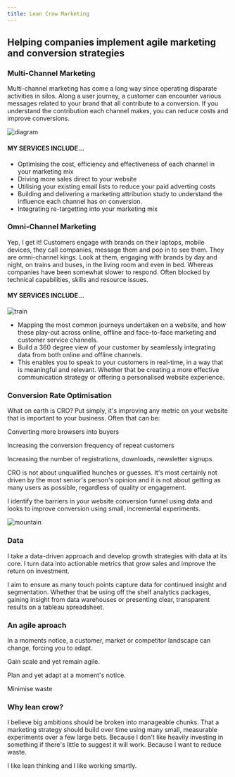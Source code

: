 ```yaml
---
title: Lean Crow Marketing
---
```

<div class="hero">
  <h2>Helping companies implement agile marketing and conversion strategies</h2>
</div>
<div id="multi_channel" class="section">
  <div class="section-content">
    <h3>Multi-Channel Marketing</h3>
    <p>Multi-channel marketing has come a long way since operating disparate activities in silos. Along a user journey, a customer
      can encounter various messages related to your brand that all contribute to a conversion. If you understand the contribution
      each channel makes, you can reduce costs and improve conversions.</p>
    <img src="img/diagram.png" alt="diagram" />
    <h4>MY SERVICES INCLUDE...</h4>
    <ul>
      <li>Optimising the cost, efficiency and effectiveness of each channel in your marketing mix</li>
      <li>Driving more sales direct to your website</li>
      <li>Utilising your existing email lists to reduce your paid adverting costs</li>
      <li>Building and delivering a marketing attribution study to understand the influence each channel has on conversion.</li>
      <li>Integrating re-targetting into your marketing mix</li>
    </ul>
  </div>
</div>
<div id="omni_channel" class="section">
  <div class="section-content">
    <h3>Omni-Channel Marketing</h3>
    <p>Yep, I get it! Customers engage with brands on their laptops, mobile devices, they call companies, message them and pop
      in to see them. They are omni-channel kings. Look at them, engaging with brands by day and night, on trains and buses,
      in the living room and even in bed. Whereas companies have been somewhat slower to respond. Often blocked by technical
      capabilities, skills and resource issues.</p>
    <h4>MY SERVICES INCLUDE...</h4>
    <img src="img/train.jpg" alt="train" class="img-right" />
    <ul>
      <li>Mapping the most common journeys undertaken on a website, and how these play-out across online, offline and face-to-face
        marketing and customer service channels.</li>
      <li>Build a 360 degree view of your customer by seamlessly integrating data from both online and offline channels.</li>
      <li>This enables you to speak to your customers in real-time, in a way that is meaningful and relevant. Whether that be
        creating a more effective communication strategy or offering a personalised website experience.</li>
    </ul>
  </div>
</div>
<div id="cro" class="section">
  <div class="section-content">
    <h3>Conversion Rate Optimisation</h3>
    <p>What on earth is CRO? Put simply, it's improving any metric on your website that is important to your business. Often
      that can be:</p>
    <p>Converting more browsers into buyers</p>
    <p>Increasing the conversion frequency of repeat customers</p>
    <p>Increasing the number of registrations, downloads, newsletter signups.</p>
    <p>CRO is not about unqualified hunches or guesses. It's most certainly not driven by the most senior's person's opinion
      and it is not about getting as many users as possible, regardless of quality or engagement.</p>
    <p>I identify the barriers in your website conversion funnel using data and looks to improve conversion using small, incremental
      experiments.</p>
    <img src="img/mountains.jpg" alt="mountain" />
  </div>
</div>
<div id="data_driven" class="section">
  <div class="section-content">
    <h3>Data</h3>
    <p>I take a data-driven approach and develop growth strategies with data at its core. I turn data into actionable metrics
      that grow sales and improve the return on investment.</p>
    <p>I aim to ensure as many touch points capture data for continued insight and segmentation. Whether that be using off the
      shelf analytics packages, gaining insight from data warehouses or presenting clear, transparent results on a tableau
      spreadsheet.</p>
  </div>
</div>
<div id="agile" class="section">
  <div class="section-content">
    <h3>An agile aproach</h3>
    <p>In a moments notice, a customer, market or competitor landscape can change, forcing you to adapt.
      <p>
        <p>Gain scale and yet remain agile.
          <p>
            <p>Plan and yet adapt at a moment's notice.
              <p>
                <p>Minimise waste
                  <p>
                    <h3>Why lean crow?</h3>
                    <p>I believe big ambitions should be broken into manageable chunks. That a marketing strategy should build
                      over time using many small, measurable experiments over a few large bets. Because I don't like heavily
                      investing in something if there's little to suggest it will work. Because I want to reduce waste.
                      <p>
                        <p>I like lean thinking and I like working smartly.
                          <p>
  </div>
</div>
